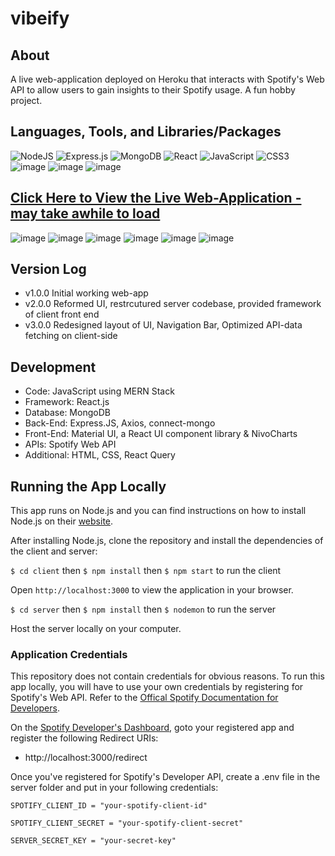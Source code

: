 # vibeify

## About
A live web-application deployed on Heroku that interacts with Spotify's Web API to allow users to gain insights to their Spotify usage. A fun hobby project.

## Languages, Tools, and Libraries/Packages
![NodeJS](https://img.shields.io/badge/node.js-6DA55F?style=for-the-badge&logo=node.js&logoColor=white) ![Express.js](https://img.shields.io/badge/express.js-%23404d59.svg?style=for-the-badge&logo=express&logoColor=%2361DAFB) ![MongoDB](https://img.shields.io/badge/MongoDB-%234ea94b.svg?style=for-the-badge&logo=mongodb&logoColor=white) ![React](https://img.shields.io/badge/react-%2320232a.svg?style=for-the-badge&logo=react&logoColor=%2361DAFB) ![JavaScript](https://img.shields.io/badge/javascript-%23323330.svg?style=for-the-badge&logo=javascript&logoColor=%23F7DF1E) ![CSS3](https://img.shields.io/badge/css3-%231572B6.svg?style=for-the-badge&logo=css3&logoColor=white) ![image](https://github.com/lukarh/vibeify/assets/65103724/4ecaea40-85ab-4a79-924a-16688093473f)
![image](https://github.com/lukarh/vibeify/assets/65103724/37a6a86e-638e-4fef-aa69-eb578710aa29) ![image](https://github.com/lukarh/vibeify/assets/65103724/c6d62423-d4d5-4c2f-9427-fd7f6d95a803)


## [Click Here to View the Live Web-Application - may take awhile to load](https://vibeify-1cdb0dbbe555.herokuapp.com/home)

![image](https://github.com/lukarh/vibeify/assets/65103724/892c78b6-4523-4244-8033-a30505c26737)
![image](https://github.com/lukarh/vibeify/assets/65103724/b95d3278-13af-4ada-8156-7bc4ceefafff)
![image](https://github.com/lukarh/vibeify/assets/65103724/3c48117e-5b86-4724-974b-9ea3e33736c5)
![image](https://github.com/lukarh/vibeify/assets/65103724/da65c0ca-c082-4c00-bddc-8e75434cbbbe)
![image](https://github.com/lukarh/vibeify/assets/65103724/bda03f9b-ebbf-4288-8055-6643717bd95d)
![image](https://github.com/lukarh/vibeify/assets/65103724/1eef1047-3367-4112-bfbe-d4b4355acd37)


## Version Log
- v1.0.0 Initial working web-app
- v2.0.0 Reformed UI, restrcutured server codebase, provided framework of client front end
- v3.0.0 Redesigned layout of UI, Navigation Bar, Optimized API-data fetching on client-side

## Development

- Code: JavaScript using MERN Stack
- Framework: React.js
- Database: MongoDB
- Back-End: Express.JS, Axios, connect-mongo
- Front-End: Material UI, a React UI component library & NivoCharts
- APIs: Spotify Web API
- Additional: HTML, CSS, React Query

## Running the App Locally

This app runs on Node.js and you can find instructions on how to install Node.js on their [website](https://nodejs.org/download/).

After installing Node.js, clone the repository and install the dependencies of the client and server:

`$ cd client` then `$ npm install` then `$ npm start` to run the client

Open `http://localhost:3000` to view the application in your browser.

`$ cd server` then `$ npm install` then `$ nodemon` to run the server

Host the server locally on your computer.

### Application Credentials

This repository does not contain credentials for obvious reasons. To run this app locally, you will have to use your own credentials by registering for Spotify's Web API. Refer to the [Offical Spotify Documentation for Developers](https://developer.spotify.com/).

On the [Spotify Developer's Dashboard](https://developer.spotify.com/dashboard), goto your registered app and register the following Redirect URIs:

- http://localhost:3000/redirect

Once you've registered for Spotify's Developer API, create a .env file in the server folder and put in your following credentials:

`SPOTIFY_CLIENT_ID = "your-spotify-client-id"`

`SPOTIFY_CLIENT_SECRET = "your-spotify-client-secret"`

`SERVER_SECRET_KEY = "your-secret-key"`


